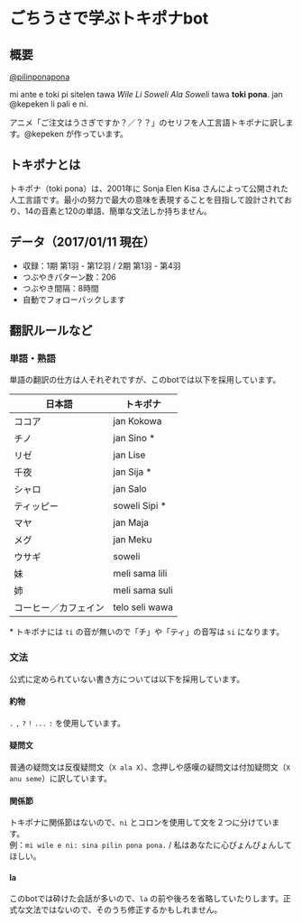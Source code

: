 # ごちうさで学ぶトキポナbot

## 概要
[@pilinponapona](https://twitter.com/pilinponapona)

mi ante e toki pi sitelen tawa *Wile Li Soweli Ala Soweli* tawa **toki pona**. jan @kepeken li pali e ni.

アニメ「ご注文はうさぎですか？／？？」のセリフを人工言語トキポナに訳します。@kepeken が作っています。

## トキポナとは
トキポナ（toki pona）は、2001年に Sonja Elen Kisa さんによって公開された人工言語です。最小の努力で最大の意味を表現することを目指して設計されており、14の音素と120の単語、簡単な文法しか持ちません。

## データ（2017/01/11 現在）
- 収録：1期 第1羽 - 第12羽 / 2期 第1羽 - 第4羽
- つぶやきパターン数：206
- つぶやき間隔：8時間
- 自動でフォローバックします

## 翻訳ルールなど
### 単語・熟語
単語の翻訳の仕方は人それぞれですが、このbotでは以下を採用しています。

日本語|トキポナ
---|---
ココア|jan Kokowa
チノ|jan Sino \*
リゼ|jan Lise
千夜|jan Sija \*
シャロ|jan Salo
ティッピー|soweli Sipi \*
マヤ|jan Maja
メグ|jan Meku
ウサギ|soweli
妹|meli sama lili
姉|meli sama suli
コーヒー／カフェイン|telo seli wawa

\* トキポナには `ti` の音が無いので「チ」や「ティ」の音写は `si` になります。

### 文法
公式に定められていない書き方については以下を採用しています。
#### 約物
`.` `,` `?` `!` `...` `:` を使用しています。
#### 疑問文
普通の疑問文は反復疑問文（`X ala X`）、念押しや感嘆の疑問文は付加疑問文（`X anu seme`）に訳しています。
#### 関係節
トキポナに関係節はないので、`ni` とコロンを使用して文を２つに分けています。  
例：`mi wile e ni: sina pilin pona pona.` / 私はあなたに心ぴょんぴょんしてほしい。
#### la
このbotでは砕けた会話が多いので、`la` の前や後ろを省略していたりします。正式な文法ではないので、そのうち修正するかもしれません。
